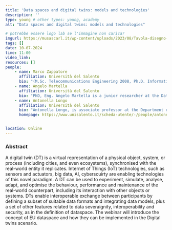 ```yaml
---
title: 'Data spaces and digital twins: models and technologies'
description: ''
type: young # other types: young, academy
alt: "Data spaces and digital twins: models and technologies"

# potrebbe essere logo lab se l'immagine non carica?
imgurl: https://musascarl.it/wp-content/uploads/2023/08/Tavola-disegno-4.png
tags: []
date: 10-07-2024
time: 11:00
video_link:
resources: []
people:
    - name: Marco Zappatore
      affiliation: Università del Salento
      bio: "(M.Sc. Telecommunications Engineering 2008, Ph.D. Information Engineering, 2012) is currently a senior researcher in database and information systems at the Department of Engineering for Innovation at the University of Salento (Lecce, Italy). His research interests include data and knowledge management, mobile crowd sensing and citizen science, novel technological approaches and didactic paradigms for STEM education. He has co-authored more than 100 Scopus-indexed papers on international journals and conferences. He is IEEE Senior Member (IEEE Computer Society; Education Society), Associate Editor for IEEE Transactions on Learning Technologies (TLT), reviewer for several international scientific journals on data management and STEM education, as well as TPC member of several international conferences on computer science, big data technologies, e-education, and cloud-learning."
    - name: Angelo Martella
      affiliation: Università del Salento
      bio: "PhD, Eng. Angelo Martella is a junior researcher at the DataLab of the University of Salento. He is currently an academic teacher in Big Data Management and Data Science and Engineering at the same department. The research topics ihe is involved in are related to the development of the Digital Twins paradigm and Data Space concept. Consequently, his areas of expertise encompass all stages of the design, development, and implementation of digital twins for smart cities, with an emphasis on adopting data spaces as essential facilitators of the resulting data ecosystem by managing data flows in distributed edge-cloud environments."
    - name: Antonella Longo
      affiliation: Università del Salento
      bio: "Antonella Longo, is associate professor at the Department of Engineering for Innovation of the University of Salento, received the PhD in Information Engineering in 2004. She teaches Database, Data Management , Big data Management, data engineering and security of critical infrastructures at Computer Engineering, Management Engineering and Engineering for the security of Critical Infrastructruters (bach and Ms.C. classes). Her research interests include information systems and databases, service-oriented architectures design for cloud and edge infrastructure, and tools for enhancing citizen science. Her current research focuses on models and tools for big data management and the exploration of edge/cloud architecture in cyber-physical systems. She has published more than 100 papers on these topics in peer-reviewed journals and international conference proceedings. She is  the coordinator of DataLab (datalab.unisalento.it), the data lab at University of Salento and the DidaLab (didalab.unisalento.it), the lab about innovative model in education based on digital tools. She is also Associate Editor of the IEEE Journal of Internet of Things and of Taylor’s Software and Practice. She is also a member of the Scientific Advisory board of Fiware Foundation."
      homepage: https://www.unisalento.it/scheda-utente/-/people/antonella.longo


location: Online
---
```


### Abstract

A digital twin (DT) is a virtual representation of a physical object, system, or process (including cities, and even ecosystems), synchronised with the real-world entity it replicates. Internet of Things (IoT) technologies, such as sensors and actuators, big data, AI, cyberscuirty are enabling technologies of this novel paradigm. A DT can be used to experiment, simulate, analyse, adapt, and optimise the behaviour, performance and maintenance of the real-world counterpart, including its interaction with other objects or systems.  DTs enable interoperable exchange between participants by defining a subset of suitable data formats and integrating data models, plus a set of other features related to data severaignity, interoperability and security, as in the definition of dataspace.
The webinar will introduce the concept of EU dataspace and how they can be implemented in the Digital twins scenario.
